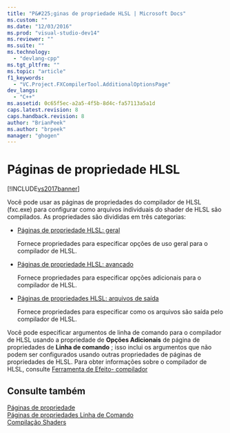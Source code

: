 ```yaml
---
title: "P&#225;ginas de propriedade HLSL | Microsoft Docs"
ms.custom: ""
ms.date: "12/03/2016"
ms.prod: "visual-studio-dev14"
ms.reviewer: ""
ms.suite: ""
ms.technology: 
  - "devlang-cpp"
ms.tgt_pltfrm: ""
ms.topic: "article"
f1_keywords: 
  - "VC.Project.FXCompilerTool.AdditionalOptionsPage"
dev_langs: 
  - "C++"
ms.assetid: 0c65f5ec-a2a5-4f5b-8d4c-fa57113a5a1d
caps.latest.revision: 8
caps.handback.revision: 8
author: "BrianPeek"
ms.author: "brpeek"
manager: "ghogen"
---
```

# P&#225;ginas de propriedade HLSL
[!INCLUDE[vs2017banner](../assembler/inline/includes/vs2017banner.md)]

Você pode usar as páginas de propriedades do compilador de HLSL \(fxc.exe\) para configurar como arquivos individuais do shader de HLSL são compilados.  As propriedades são divididas em três categorias:  
  
-   [Páginas de propriedade HLSL: geral](../ide/hlsl-property-pages-general.md)  
  
     Fornece propriedades para especificar opções de uso geral para o compilador de HLSL.  
  
-   [Páginas de propriedade HLSL: avançado](../ide/hlsl-property-pages-advanced.md)  
  
     Fornece propriedades para especificar opções adicionais para o compilador de HLSL.  
  
-   [Páginas de propriedades HLSL: arquivos de saída](../ide/hlsl-property-pages-output-files.md)  
  
     Fornece propriedades para especificar como os arquivos são saída pelo compilador de HLSL.  
  
 Você pode especificar argumentos de linha de comando para o compilador de HLSL usando a propriedade de **Opções Adicionais** de página de propriedades de **Linha de comando** ; isso inclui os argumentos que não podem ser configurados usando outras propriedades de páginas de propriedades de HLSL.  Para obter informações sobre o compilador de HLSL, consulte [Ferramenta de Efeito\- compilador](http://go.microsoft.com/fwlink/p/?LinkID=258285&clcid=0x409)  
  
## Consulte também  
 [Páginas de propriedade](../ide/property-pages-visual-cpp.md)   
 [Páginas de propriedades Linha de Comando](../ide/command-line-property-pages.md)   
 [Compilação Shaders](http://go.microsoft.com/fwlink/p/?LinkID=258284&clcid=0x409)